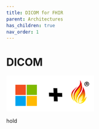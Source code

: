 ```yaml
---
title: DICOM for FHIR
parent: Architectures
has_children: true
nav_order: 1
---
```


# DICOM

![Microsoft and FHIR](/assets/images/msft-fhir.png)

hold
